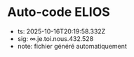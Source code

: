 # Auto-code ELIOS
- ts: 2025-10-16T20:19:58.332Z
- sig: ∞.je.toi.nous.432.528
- note: fichier généré automatiquement